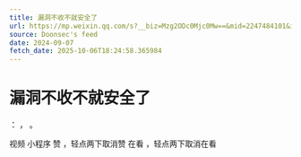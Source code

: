 ```yaml
---
title: 漏洞不收不就安全了
url: https://mp.weixin.qq.com/s?__biz=Mzg2ODc0Mjc0Mw==&mid=2247484101&idx=1&sn=a0cedc41f3e38dbc7ad0a57ff454ec89
source: Doonsec's feed
date: 2024-09-07
fetch_date: 2025-10-06T18:24:58.365984
---
```


# 漏洞不收不就安全了

：
，
。

视频
小程序
赞
，轻点两下取消赞
在看
，轻点两下取消在看